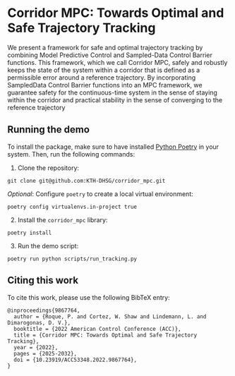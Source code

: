 # Corridor MPC: Towards Optimal and Safe Trajectory Tracking
We present a framework for safe and optimal
trajectory tracking by combining Model Predictive Control
and Sampled-Data Control Barrier functions. This framework,
which we call Corridor MPC, safely and robustly keeps the state
of the system within a corridor that is defined as a permissible
error around a reference trajectory. By incorporating SampledData Control Barrier functions into an MPC framework, we
guarantee safety for the continuous-time system in the sense
of staying within the corridor and practical stability in the
sense of converging to the reference trajectory

## Running the demo
To install the package, make sure to have installed [Python Poetry](https://python-poetry.org/docs/#installing-with-the-official-installer) in your system. Then, run the following commands:

1. Clone the repository:
```shell
git clone git@github.com:KTH-DHSG/corridor_mpc.git
```

_Optional_: Configure `poetry` to create a local virtual environment:
```
poetry config virtualenvs.in-project true
```

2. Install the `corridor_mpc` library:
```shell
poetry install
```

3. Run the demo script:
```shell
poetry run python scripts/run_tracking.py
```

## Citing this work
To cite this work, please use the following BibTeX entry:
```
@inproceedings{9867764,
  author = {Roque, P. and Cortez, W. Shaw and Lindemann, L. and Dimarogonas, D. V.},
  booktitle = {2022 American Control Conference (ACC)},
  title = {Corridor MPC: Towards Optimal and Safe Trajectory Tracking},
  year = {2022},
  pages = {2025-2032},
  doi = {10.23919/ACC53348.2022.9867764},
}
```